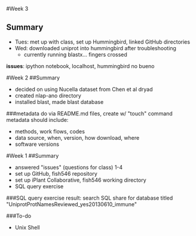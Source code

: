 #Week 3
## Summary
- Tues: met up with class, set up Hummingbird, linked GitHub directories
- Wed: downloaded uniprot into hummingbird after troubleshooting
    - currently running blastx... fingers crossed

**issues**: ipython notebook, localhost, hummingbird no bueno

#Week 2
##Summary
- decided on using Nucella dataset from Chen et al dryad
- created nlap-ano directory
- installed blast, made blast database

###metadata
do via README.md files, create w/ "touch" command
metadata should include:
- methods, work flows, codes
- data source, when, version, how download, where
- software versions

#Week 1
##Summary
- answered  "issues" (questions for class) 1-4
- set up GitHub, fish546 repository
- set up iPlant Collaborative, fish546 working directory
- SQL query exercise

###SQL query exercise
result: search SQL share for database titled "UniprotProtNamesReviewed_yes20130610_immune"

###To-do
- Unix Shell
